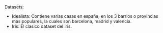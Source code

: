 Datasets:

- Idealista: Contiene varias casas en españa, en los 3 barrios o provincias mas populares, la cuales son barcelona, madrid y valencia.
- Iris: El clasico dataset del iris.
